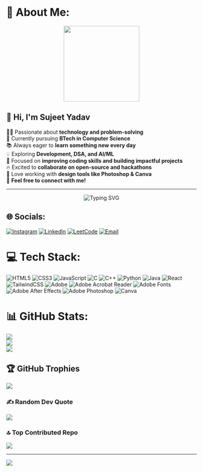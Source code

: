 # 💫 About Me:
<p align="center">
  <img src="https://media.giphy.com/media/QTfX9Ejfra3ZmNxh6B/giphy.gif" width="200px">
</p>

## 👋 Hi, I'm **Sujeet Yadav**  

👨‍💻 Passionate about **technology and problem-solving**  
🚀 Currently pursuing **BTech in Computer Science**  
📚 Always eager to **learn something new every day**  
💡 Exploring **Development, DSA, and AI/ML**  
🎯 Focused on **improving coding skills and building impactful projects**  
🔥 Excited to **collaborate on open-source and hackathons**  
🎨 Love working with **design tools like Photoshop & Canva**  
📩 **Feel free to connect with me!**  

---

<p align="center">
  <img src="https://readme-typing-svg.demolab.com?font=Fira+Code&weight=600&size=22&pause=1000&color=F75C7E&center=true&vCenter=true&random=false&width=500&lines=Hi+there!+I'm+Sujeet+Yadav;Aspiring+Software+Developer!;Open+Source+Contributor!;Passionate+about+Tech+%26+Innovation!" alt="Typing SVG" />
</p>






## 🌐 Socials:
[![Instagram](https://img.shields.io/badge/Instagram-%23E4405F.svg?logo=Instagram&logoColor=white)](https://www.instagram.com/sujeetyadav_._/) 
[![LinkedIn](https://img.shields.io/badge/LinkedIn-%230077B5.svg?logo=linkedin&logoColor=white)](https://www.linkedin.com/in/sujeet-yadav-a9350326b/) 
[![LeetCode](https://img.shields.io/badge/LeetCode-%23FFA116.svg?logo=leetcode&logoColor=white)](https://leetcode.com/u/mainsujeethoon/)
[![Email](https://img.shields.io/badge/Email-D14836?logo=gmail&logoColor=white)](mailto:mainsujeethoon@gmail.com) 


# 💻 Tech Stack:
![HTML5](https://img.shields.io/badge/html5-%23E34F26.svg?style=for-the-badge&logo=html5&logoColor=white) ![CSS3](https://img.shields.io/badge/css3-%231572B6.svg?style=for-the-badge&logo=css3&logoColor=white) ![JavaScript](https://img.shields.io/badge/javascript-%23323330.svg?style=for-the-badge&logo=javascript&logoColor=%23F7DF1E) ![C](https://img.shields.io/badge/c-%2300599C.svg?style=for-the-badge&logo=c&logoColor=white) ![C++](https://img.shields.io/badge/c++-%2300599C.svg?style=for-the-badge&logo=c%2B%2B&logoColor=white) ![Python](https://img.shields.io/badge/python-3670A0?style=for-the-badge&logo=python&logoColor=ffdd54) ![Java](https://img.shields.io/badge/java-%23ED8B00.svg?style=for-the-badge&logo=openjdk&logoColor=white) ![React](https://img.shields.io/badge/react-%2320232a.svg?style=for-the-badge&logo=react&logoColor=%2361DAFB) ![TailwindCSS](https://img.shields.io/badge/tailwindcss-%2338B2AC.svg?style=for-the-badge&logo=tailwind-css&logoColor=white) ![Adobe](https://img.shields.io/badge/adobe-%23FF0000.svg?style=for-the-badge&logo=adobe&logoColor=white) ![Adobe Acrobat Reader](https://img.shields.io/badge/Adobe%20Acrobat%20Reader-EC1C24.svg?style=for-the-badge&logo=Adobe%20Acrobat%20Reader&logoColor=white) ![Adobe Fonts](https://img.shields.io/badge/Adobe%20Fonts-000B1D.svg?style=for-the-badge&logo=Adobe%20Fonts&logoColor=white) ![Adobe After Effects](https://img.shields.io/badge/Adobe%20After%20Effects-9999FF.svg?style=for-the-badge&logo=Adobe%20After%20Effects&logoColor=white) ![Adobe Photoshop](https://img.shields.io/badge/adobe%20photoshop-%2331A8FF.svg?style=for-the-badge&logo=adobe%20photoshop&logoColor=white) ![Canva](https://img.shields.io/badge/Canva-%2300C4CC.svg?style=for-the-badge&logo=Canva&logoColor=white)
# 📊 GitHub Stats:
![](https://github-readme-stats.vercel.app/api?username=SUJEET662&theme=dark&hide_border=false&include_all_commits=false&count_private=false)<br/>
![](https://nirzak-streak-stats.vercel.app/?user=SUJEET662&theme=dark&hide_border=false)<br/>
![](https://github-readme-stats.vercel.app/api/top-langs/?username=SUJEET662&theme=dark&hide_border=false&include_all_commits=false&count_private=false&layout=compact)

## 🏆 GitHub Trophies
![](https://github-profile-trophy.vercel.app/?username=SUJEET662&theme=radical&no-frame=false&no-bg=true&margin-w=4)

### ✍️ Random Dev Quote
![](https://quotes-github-readme.vercel.app/api?type=horizontal&theme=gruvbox)

### 🔝 Top Contributed Repo
![](https://github-contributor-stats.vercel.app/api?username=SUJEET662&limit=5&theme=dark&combine_all_yearly_contributions=true)

---
[![](https://visitcount.itsvg.in/api?id=SUJEET662&icon=0&color=0)](https://visitcount.itsvg.in)

<!-- Proudly created with GPRM ( https://gprm.itsvg.in ) --> 
